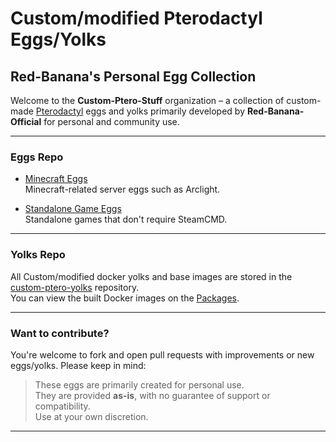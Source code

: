 # Custom/modified Pterodactyl Eggs/Yolks
## Red-Banana's Personal Egg Collection

Welcome to the **Custom-Ptero-Stuff** organization – a collection of custom-made [Pterodactyl](https://pterodactyl.io) eggs and yolks primarily developed by **Red-Banana-Official** for personal and community use.

---

###  Eggs Repo

- [Minecraft Eggs](https://github.com/Custom-Ptero-Stuff/Custom-ptero-eggs/tree/main/Minecraft)  
  Minecraft-related server eggs such as Arclight.

- [Standalone Game Eggs](https://github.com/Custom-Ptero-Stuff/Custom-ptero-eggs/tree/main/Standalone-Games)  
  Standalone games that don't require SteamCMD.

---

###  Yolks Repo

All Custom/modified docker yolks and base images are stored in the [custom-ptero-yolks](https://github.com/Custom-Ptero-Stuff/custom-ptero-yolks) repository.  
You can view the built Docker images on the [Packages](https://github.com/orgs/Custom-Ptero-Stuff/packages).

---

###  Want to contribute?

You're welcome to fork and open pull requests with improvements or new eggs/yolks. Please keep in mind:

> These eggs are primarily created for personal use.  
> They are provided **as-is**, with no guarantee of support or compatibility.  
> Use at your own discretion.

---
